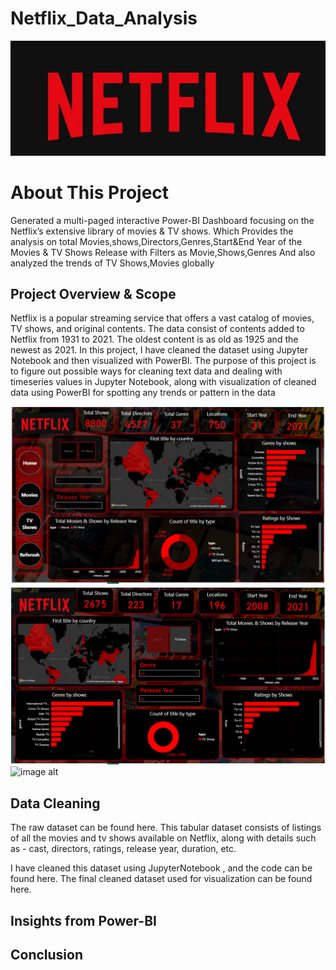# Netflix_Data_Analysis
![image alt](https://github.com/girishvalluri192/Netflix_Data_Analysis/blob/main/Img1.jpg)

# About This Project

Generated a multi-paged interactive Power-BI Dashboard focusing on the Netflix’s extensive library of movies &amp; TV shows. Which Provides the analysis on total Movies,shows,Directors,Genres,Start&amp;End Year of the Movies &amp; TV Shows Release with Filters as Movie,Shows,Genres And also analyzed the trends of TV Shows,Movies globally


## Project Overview & Scope

Netflix is a popular streaming service that offers a vast catalog of movies, TV shows, and original contents. The data consist of contents added to Netflix from 1931 to 2021. The oldest content is as old as 1925 and the newest as 2021. In this project, I have cleaned the dataset using Jupyter Notebook and then visualized with PowerBI. The purpose of this project is to figure out possible ways for cleaning text data and dealing with timeseries values in Jupyter Notebook, along with visualization of cleaned data using PowerBI for spotting any trends or pattern in the data

![image alt](https://github.com/girishvalluri192/Netflix_Data_Analysis/blob/main/Home_Page.png)
![image alt](https://github.com/girishvalluri192/Netflix_Data_Analysis/blob/main/TV_Shows_Page.png)
![image alt]()

## Data Cleaning

The raw dataset can be found here. This tabular dataset consists of listings of all the movies and tv shows available on Netflix, along with details such as - cast, directors, ratings, release year, duration, etc.

I have cleaned this dataset using JupyterNotebook , and the code can be found here. The final cleaned dataset used for visualization can be found here.


## Insights from Power-BI



## Conclusion
